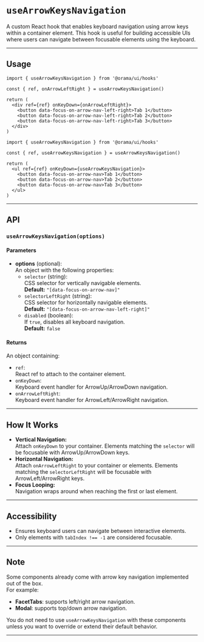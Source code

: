 # `useArrowKeysNavigation`

A custom React hook that enables keyboard navigation using arrow keys within a container element. This hook is useful for building accessible UIs where users can navigate between focusable elements using the keyboard.

---

## Usage

```tsx
import { useArrowKeysNavigation } from '@orama/ui/hooks'

const { ref, onArrowLeftRight } = useArrowKeysNavigation()

return (
  <div ref={ref} onKeyDown={onArrowLeftRight}>
    <button data-focus-on-arrow-nav-left-right>Tab 1</button>
    <button data-focus-on-arrow-nav-left-right>Tab 2</button>
    <button data-focus-on-arrow-nav-left-right>Tab 3</button>
  </div>
)
```

```tsx
import { useArrowKeysNavigation } from '@orama/ui/hooks'

const { ref, useArrowKeysNavigation } = useArrowKeysNavigation()

return (
  <ul ref={ref} onKeyDown={useArrowKeysNavigation}>
    <button data-focus-on-arrow-nav>Tab 1</button>
    <button data-focus-on-arrow-nav>Tab 2</button>
    <button data-focus-on-arrow-nav>Tab 3</button>
  </ul>
)
```

---

## API

### `useArrowKeysNavigation(options)`

#### Parameters

- **options** (optional):  
  An object with the following properties:
  - `selector` (string):  
    CSS selector for vertically navigable elements.  
    **Default:** `"[data-focus-on-arrow-nav]"`
  - `selectorLeftRight` (string):  
    CSS selector for horizontally navigable elements.  
    **Default:** `"[data-focus-on-arrow-nav-left-right]"`
  - `disabled` (boolean):  
    If `true`, disables all keyboard navigation.  
    **Default:** `false`

#### Returns

An object containing:
- `ref`:  
  React ref to attach to the container element.
- `onKeyDown`:  
  Keyboard event handler for ArrowUp/ArrowDown navigation.
- `onArrowLeftRight`:  
  Keyboard event handler for ArrowLeft/ArrowRight navigation.

---

## How It Works

- **Vertical Navigation:**  
  Attach `onKeyDown` to your container. Elements matching the `selector` will be focusable with ArrowUp/ArrowDown keys.
- **Horizontal Navigation:**  
  Attach `onArrowLeftRight` to your container or elements. Elements matching the `selectorLeftRight` will be focusable with ArrowLeft/ArrowRight keys.
- **Focus Looping:**  
  Navigation wraps around when reaching the first or last element.

---

## Accessibility

- Ensures keyboard users can navigate between interactive elements.
- Only elements with `tabIndex !== -1` are considered focusable.

---

## Note

Some components already come with arrow key navigation implemented out of the box.  
For example:
- **FacetTabs**: supports left/right arrow navigation.
- **Modal**: supports top/down arrow navigation.

You do not need to use `useArrowKeysNavigation` with these components unless you want to override or extend their default behavior.

---